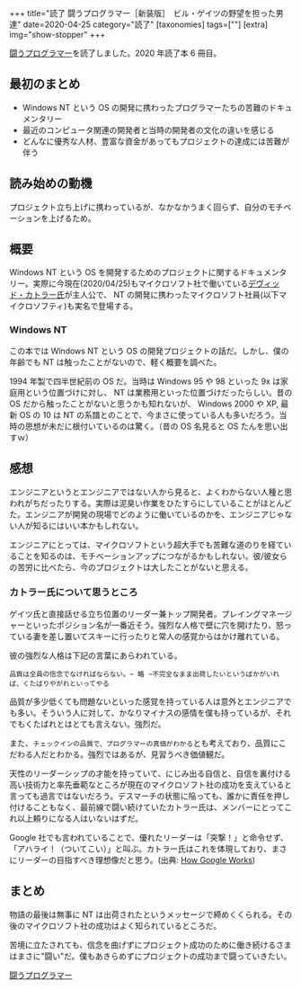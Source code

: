 +++
title="読了 闘うプログラマー［新装版］　ビル・ゲイツの野望を担った男達"
date=2020-04-25
category="読了"
[taxonomies]
tags=[""]
[extra]
img="show-stopper"
+++

[闘うプログラマー](https://amzn.to/3aDJBtx)を読了しました。2020 年読了本 6 冊目。

## 最初のまとめ

* Windows NT という OS の開発に携わったプログラマーたちの苦難のドキュメンタリー
* 最近のコンピュータ関連の開発者と当時の開発者の文化の違いを感じる
* どんなに優秀な人材、豊富な資金があってもプロジェクトの達成には苦難が伴う

## 読み始めの動機

プロジェクト立ち上げに携わっているが、なかなかうまく回らず、自分のモチベーションを上げるため。

## 概要

Windows NT という OS を開発するためのプロジェクトに関するドキュメンタリー。実際に今現在(2020/04/25)もマイクロソフト社で働いている[デヴィッド・カトラー氏](https://ja.wikipedia.org/wiki/%E3%83%87%E3%83%B4%E3%82%A3%E3%83%83%E3%83%89%E3%83%BB%E3%82%AB%E3%83%88%E3%83%A9%E3%83%BC)が主人公で、 NT の開発に携わったマイクロソフト社員(以下マイクロソフティ)も実名で登場する。

### Windows NT

この本では Windows NT という OS の開発プロジェクトの話だ。しかし、僕の年齢でも NT は触ったことがないので、軽く概要を調べた。

1994 年製で四半世紀前の OS だ。当時は Windows 95 や 98 といった 9x は家庭用という位置づけに対し、 NT は業務用といった位置づけだったらしい。昔の OS だから触ったことがないと思うかも知れないが、 Windows 2000 や XP, 最新 OS の 10 は NT の系譜とのことで、今まさに使っている人も多いだろう。当時の思想が未だに根付いているのは驚く。（昔の OS 名見ると OS たんを思い出すｗ）

## 感想

エンジニアというとエンジニアではない人から見ると、よくわからない人種と思われがちだったりする。実際は泥臭い作業をひたすらにしていることがほとんどた。エンジニアが開発の現場でどのように働いているのかを、エンジニアじゃない人が知るにはいい本かもしれない。

エンジニアにとっては、マイクロソフトという超大手でも苦難な道のりを経ていることを知るのは、モチベーションアップにつながるかもしれない。彼/彼女らの苦労に比べたら、今のプロジェクトは大したことがないと思える。

### カトラー氏について思うところ

ゲイツ氏と直接話せる立ち位置のリーダー兼トップ開発者。プレイングマネージャーといったポジション名が一番近そう。強烈な人格で壁に穴を開けたり、怒っている妻を差し置いてスキーに行ったりと常人の感覚からはかけ離れている。

彼の強烈な人格は下記の言葉にあらわれている。

```
品質は全員の信念でなければならない。~ 略 ~不完全なまま出荷したいというばかがいれば、くたばりやがれといってやる
```

品質が多少低くても問題ないといった感覚を持っている人は意外とエンジニアでも多い。そういう人に対して、かなりマイナスの感情を僕も持っているが、それでもくたばれとはとても言えない。強烈だ。

また、`チェックインの品質で、プログラマーの真価がわかる`とも考えており、品質にこだわる人だとわかる。強烈ではあるが、見習うべき価値観だ。

天性のリーダーシップの才能を持っていて、にじみ出る自信と、自信を裏付ける高い技術力と率先垂範なところが現在のマイクロソフト社の成功を支えていると言っても過言ではないだろう。デスマーチの状態に陥っても、誰かに責任を押し付けることもなく、最前線で闘い続けていたカトラー氏は、メンバーにとってこれ以上頼りになる人はいないはずだ。

Google 社でも言われていることで、優れたリーダーは「突撃！」と命令せず、「アハライ！（ついてこい）」と叫ぶ。カトラー氏はこれを体現しており、まさにリーダーの目指すべき理想像だと思う。(出典: [How Google Works](https://amzn.to/3aE2nAK))

## まとめ

物語の最後は無事に NT は出荷されたというメッセージで締めくくられる。その後のマイクロソフト社の成功はよく知られているところだ。

苦境に立たされても、信念を曲げずにプロジェクト成功のために働き続けるさまはまさに"闘い"だ。僕もあきらめずにプロジェクトの成功まで闘っていきたい。

[闘うプログラマー](https://amzn.to/3aDJBtx)